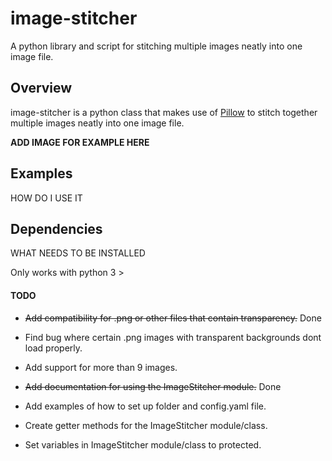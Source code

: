 # image-stitcher

A python library and script for stitching multiple images neatly into one image file.

## Overview

image-stitcher is a python class that makes use of [Pillow][link to pillow] to stitch together multiple images neatly into one image file.

**ADD IMAGE FOR EXAMPLE HERE**

## Examples

HOW DO I USE IT

## Dependencies

WHAT NEEDS TO BE INSTALLED

Only works with python 3 >

#### TODO

- ~~Add compatibility for .png or other files that contain transparency.~~ Done

- Find bug where certain .png images with transparent backgrounds dont load properly. 

- Add support for more than 9 images. 

- ~~Add documentation for using the ImageStitcher module.~~ Done

- Add examples of how to set up folder and config.yaml file. 

- Create getter methods for the ImageStitcher module/class.

- Set variables in ImageStitcher module/class to protected. 

[link to pillow]: http://pillow.readthedocs.io/en/3.1.x/index.html 